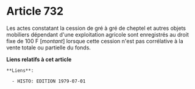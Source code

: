 # Article 732

Les actes constatant la cession de gré à gré de cheptel et autres objets mobiliers dépendant d'une exploitation agricole sont
enregistrés au droit fixe de 100 F [*montant*] lorsque cette cession n'est pas corrélative à la vente totale ou partielle du
fonds.

**Liens relatifs à cet article**

	**Liens**:

	  - HISTO: EDITION 1979-07-01
